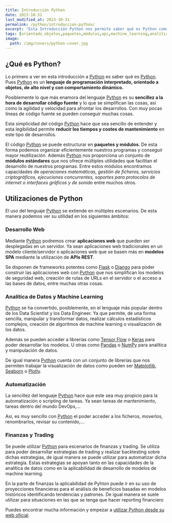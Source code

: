 ```yaml
---
title: Introducción Python
date: 2023-10-31
last_modified_at: 2023-10-31
permalink: /python/introduccion-python/
excerpt: "Esta Introducción Python nos permite saber qué es Python como un lenguaje de programación interpretado, orientado a objetos, de alto nivel y con comportamiento dinámico."
tags: [orientado_objetos,paquetes,módulos,api,machine_learning,analítica_datos,automatización]
image:
  path: /img/covers/python-cover.jpg
---
```


## ¿Qué es Python?


Lo primero a ver en esta introducción a [Python](https://www.manualweb.net/python/) es saber qué es [Python](https://www.manualweb.net/python/). Pues [Python](https://www.manualweb.net/python/) es un **lenguaje de programación interpretado, orientado a objetos, de alto nivel y con comportamiento dinámico.**


Posiblemente lo que más enamora del lenguaje [Python](https://www.manualweb.net/python/) es su **sencillez a la hora de desarrollar código fuente** y lo que se simplifican las cosas, así como la agilidad y velocidad para afrontar los desarrollos. Con muy pocas líneas de código fuente se pueden conseguir muchas cosas.


Esta simplicidad del código [Python](https://www.manualweb.net/python/) hace que sea sencillo de entender y esta legibilidad permite **reducir los tiempos y costes de mantenimiento** en este tipo de desarrollos.


El código [Python](https://www.manualweb.net/python/) se puede estructurar en **paquetes y módulos**. De esta forma podemos organizar eficientemente nuestros programas y conseguir mayor reutilización. Además [Python](https://www.manualweb.net/python/) nos proporciona un conjunto de **módulos estándares** que nos ofrece múltiples utilidades que facilitan el desarrollo de nuestros programas. Entre estos módulos encontramos capacidades de _operaciones matemáticas, gestión de ficheros, servicios criptográficos, ejecuciones concurrentes, soportes para protocolos de internet o interfaces gráficos y de sonido_ entre muchos otros. 


## Utilizaciones de Python


El uso del lenguaje [Python](https://www.manualweb.net/python/) se extiende en múltiples escenarios. De esta manera podemos ver su utilidad en los siguientes ámbitos:


### Desarrollo Web


Mediante [Python](https://www.manualweb.net/python/) podremos crear **aplicaciones web** que pueden ser desplegadas en un servidor. Ya sean aplicaciones web tradicionales en un modelo cliente/servidor o aplicaciones web que se basen más en **modelos SPA** mediante la utilización de **APIs REST**. 


Se disponen de frameworks potentes como [Flask](https://manualweb.net/flask/) o [Django](https://www.djangoproject.com/) para poder construir las aplicaciones web con [Python](https://www.manualweb.net/python/) que nos simplifican los modelos de seguridad web, creación de rutas de URLs en el servidor o el acceso a las bases de datos, entre muchas otras cosas.


### Analítica de Datos y Machine Learning


[Python](https://www.manualweb.net/python/) se ha convertido, posiblemente, en el lenguaje más popular dentro de los Data Scientist y los Data Engineer. Ya que permite, de una forma sencilla, manipular y transformar datos, realizar cálculos estadísticos complejos, creación de algoritmos de machine learning o visualización de los datos.


Además se pueden acceder a librerías como [Tensor Flow](https://www.tensorflow.org/) o [Keras](https://keras.io/) para poder desarrollar los modelos. U otras como [Pandas](https://pandas.pydata.org/) o [NumPy](https://numpy.org/) para analítica y manipulación de datos.


De igual manera [Python](https://www.manualweb.net/python/) cuenta con un conjunto de librerías que nos permiten trabajar la visualización de datos como pueden ser [Matplotlib](https://matplotlib.org/), [Seaborn](https://seaborn.pydata.org/) o [Plotly](https://plotly.com/python/).


### Automatización


La sencillez del lenguaje [Python](https://www.manualweb.net/python/) hace que este sea muy propicio para la automatización o scripting de tareas. Ya sean tareas de mantenimiento, tareas dentro del mundo DevOps,… 


Así, es muy sencillo con [Python](https://www.manualweb.net/python/) el poder acceder a los ficheros, moverlos, renombrarlos, revisar su contenido,…


### Finanzas y Trading


Se puede utilizar [Python](https://www.manualweb.net/python/) para escenarios de finanzas y trading. Se utiliza para poder desarrollar estrategias de trading y realizar backtesting sobre dichas estrategias, de igual manera se puede utilizar para automatizar dicha estrategia. Estas estrategias se apoyan tanto en las capacidades de la analítica de datos como en la aplicabilidad de desarrollo de modelos de machine learning.


En la parte de finanzas la aplicabilidad de Pyhton puede ir en su uso de proyecciones financieras para el análisis de beneficios basadas en modelos históricos identificando tendencias y patrones. De igual manera se suele utilizar para situaciones en las que se tenga que hacer reporting financiero


Puedes encontrar mucha información y empezar a [utilizar Python desde su web oficial](https://www.python.org/).


